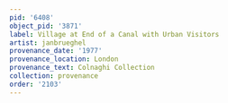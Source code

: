 ```yaml
---
pid: '6408'
object_pid: '3871'
label: Village at End of a Canal with Urban Visitors
artist: janbrueghel
provenance_date: '1977'
provenance_location: London
provenance_text: Colnaghi Collection
collection: provenance
order: '2103'
---
```


